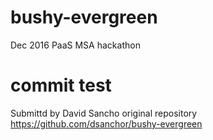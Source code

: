 # bushy-evergreen
Dec 2016 PaaS MSA hackathon  

# commit test 

Submittd by David Sancho original repository 
https://github.com/dsanchor/bushy-evergreen
